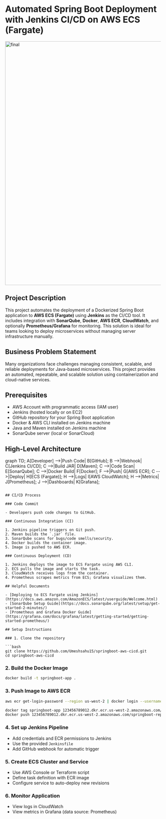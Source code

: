# Automated Spring Boot Deployment with Jenkins CI/CD on AWS ECS (Fargate)

<img width="1400" height="788" alt="final" src="https://github.com/user-attachments/assets/daf5a9a2-6105-4fd2-9a5b-de8b0b4c528b" />



## Project Description

This project automates the deployment of a Dockerized Spring Boot application to **AWS ECS (Fargate)** using **Jenkins** as the CI/CD tool. It includes integration with **SonarQube**, **Docker**, **AWS ECR**, **CloudWatch**, and optionally **Prometheus/Grafana** for monitoring. This solution is ideal for teams looking to deploy microservices without managing server infrastructure manually.

## Business Problem Statement

Many organizations face challenges managing consistent, scalable, and reliable deployments for Java-based microservices. This project provides an automated, repeatable, and scalable solution using containerization and cloud-native services.

## Prerequisites

- AWS Account with programmatic access (IAM user)
- Jenkins (hosted locally or on EC2)
- GitHub repository for your Spring Boot application
- Docker & AWS CLI installed on Jenkins machine
- Java and Maven installed on Jenkins machine
- SonarQube server (local or SonarCloud)

## High-Level Architecture


graph TD;
    A[Developer] -->|Push Code| B[GitHub];
    B -->|Webhook| C[Jenkins CI/CD];
    C -->|Build JAR| D[Maven];
    C -->|Code Scan| E[SonarQube];
    C -->|Docker Build| F[Docker];
    F -->|Push| G[AWS ECR];
    C -->|Deploy| H[ECS (Fargate)];
    H -->|Logs| I[AWS CloudWatch];
    H -->|Metrics| J[Prometheus];
    J -->|Dashboards| K[Grafana];
```

## CI/CD Process

### Code Commit

- Developers push code changes to GitHub.

### Continuous Integration (CI)

1. Jenkins pipeline triggers on Git push.
2. Maven builds the `.jar` file.
3. SonarQube scans for bugs/code smells/security.
4. Docker builds the container image.
5. Image is pushed to AWS ECR.

### Continuous Deployment (CD)

1. Jenkins deploys the image to ECS Fargate using AWS CLI.
2. ECS pulls the image and starts the task.
3. CloudWatch receives logs from the container.
4. Prometheus scrapes metrics from ECS; Grafana visualizes them.

## Helpful Documents

- [Deploying to ECS Fargate using Jenkins](https://docs.aws.amazon.com/AmazonECS/latest/userguide/Welcome.html)
- [SonarQube Setup Guide](https://docs.sonarqube.org/latest/setup/get-started-2-minutes/)
- [Prometheus and Grafana Docker Guide](https://grafana.com/docs/grafana/latest/getting-started/getting-started-prometheus/)

## Setup Instructions

### 1. Clone the repository

```bash
git clone https://github.com/Umeshsahu15/springboot-aws-cicd.git
cd springboot-aws-cicd
```

### 2. Build the Docker Image

```bash
docker build -t springboot-app .
```

### 3. Push Image to AWS ECR

```bash
aws ecr get-login-password --region us-west-2 | docker login --username AWS --password-stdin 123456789012.dkr.ecr.us-west-2.amazonaws.com

docker tag springboot-app 123456789012.dkr.ecr.us-west-2.amazonaws.com/springboot-repo:v1
docker push 123456789012.dkr.ecr.us-west-2.amazonaws.com/springboot-repo:v1

```

### 4. Set up Jenkins Pipeline

- Add credentials and ECR permissions to Jenkins
- Use the provided `Jenkinsfile`
- Add GitHub webhook for automatic trigger

### 5. Create ECS Cluster and Service

- Use AWS Console or Terraform script
- Define task definition with ECR image
- Configure service to auto-deploy new revisions

### 6. Monitor Application

- View logs in CloudWatch
- View metrics in Grafana (data source: Prometheus)
